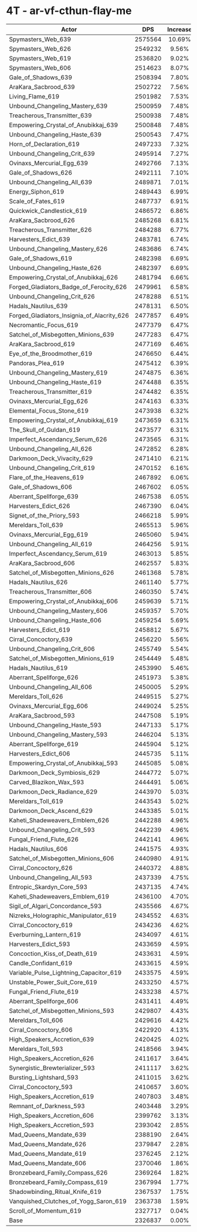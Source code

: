 # 4T - ar-vf-cthun-flay-me
| Actor | DPS | Increase |
|---|:---:|:---:|
|Spymasters_Web_639|2575564|10.69%|
|Spymasters_Web_626|2549232|9.56%|
|Spymasters_Web_619|2536820|9.02%|
|Spymasters_Web_606|2514623|8.07%|
|Gale_of_Shadows_639|2508394|7.80%|
|AraKara_Sacbrood_639|2502722|7.56%|
|Living_Flame_619|2501982|7.53%|
|Unbound_Changeling_Mastery_639|2500959|7.48%|
|Treacherous_Transmitter_639|2500938|7.48%|
|Empowering_Crystal_of_Anubikkaj_639|2500848|7.48%|
|Unbound_Changeling_Haste_639|2500543|7.47%|
|Horn_of_Declaration_619|2497233|7.32%|
|Unbound_Changeling_Crit_639|2495914|7.27%|
|Ovinaxs_Mercurial_Egg_639|2492766|7.13%|
|Gale_of_Shadows_626|2492111|7.10%|
|Unbound_Changeling_All_639|2489871|7.01%|
|Energy_Siphon_619|2489443|6.99%|
|Scale_of_Fates_619|2487737|6.91%|
|Quickwick_Candlestick_619|2486572|6.86%|
|AraKara_Sacbrood_626|2485268|6.81%|
|Treacherous_Transmitter_626|2484288|6.77%|
|Harvesters_Edict_639|2483781|6.74%|
|Unbound_Changeling_Mastery_626|2483686|6.74%|
|Gale_of_Shadows_619|2482398|6.69%|
|Unbound_Changeling_Haste_626|2482397|6.69%|
|Empowering_Crystal_of_Anubikkaj_626|2481794|6.66%|
|Forged_Gladiators_Badge_of_Ferocity_626|2479961|6.58%|
|Unbound_Changeling_Crit_626|2478288|6.51%|
|Hadals_Nautilus_639|2478131|6.50%|
|Forged_Gladiators_Insignia_of_Alacrity_626|2477857|6.49%|
|Necromantic_Focus_619|2477379|6.47%|
|Satchel_of_Misbegotten_Minions_639|2477283|6.47%|
|AraKara_Sacbrood_619|2477169|6.46%|
|Eye_of_the_Broodmother_619|2476650|6.44%|
|Pandoras_Plea_619|2475412|6.39%|
|Unbound_Changeling_Mastery_619|2474875|6.36%|
|Unbound_Changeling_Haste_619|2474488|6.35%|
|Treacherous_Transmitter_619|2474482|6.35%|
|Ovinaxs_Mercurial_Egg_626|2474163|6.33%|
|Elemental_Focus_Stone_619|2473938|6.32%|
|Empowering_Crystal_of_Anubikkaj_619|2473659|6.31%|
|The_Skull_of_Guldan_619|2473577|6.31%|
|Imperfect_Ascendancy_Serum_626|2473565|6.31%|
|Unbound_Changeling_All_626|2472852|6.28%|
|Darkmoon_Deck_Vivacity_629|2471410|6.21%|
|Unbound_Changeling_Crit_619|2470152|6.16%|
|Flare_of_the_Heavens_619|2467892|6.06%|
|Gale_of_Shadows_606|2467602|6.05%|
|Aberrant_Spellforge_639|2467538|6.05%|
|Harvesters_Edict_626|2467390|6.04%|
|Signet_of_the_Priory_593|2466218|5.99%|
|Mereldars_Toll_639|2465513|5.96%|
|Ovinaxs_Mercurial_Egg_619|2465060|5.94%|
|Unbound_Changeling_All_619|2464256|5.91%|
|Imperfect_Ascendancy_Serum_619|2463013|5.85%|
|AraKara_Sacbrood_606|2462557|5.83%|
|Satchel_of_Misbegotten_Minions_626|2461368|5.78%|
|Hadals_Nautilus_626|2461140|5.77%|
|Treacherous_Transmitter_606|2460350|5.74%|
|Empowering_Crystal_of_Anubikkaj_606|2459639|5.71%|
|Unbound_Changeling_Mastery_606|2459357|5.70%|
|Unbound_Changeling_Haste_606|2459254|5.69%|
|Harvesters_Edict_619|2458812|5.67%|
|Cirral_Concoctory_639|2456220|5.56%|
|Unbound_Changeling_Crit_606|2455749|5.54%|
|Satchel_of_Misbegotten_Minions_619|2454449|5.48%|
|Hadals_Nautilus_619|2453990|5.46%|
|Aberrant_Spellforge_626|2451973|5.38%|
|Unbound_Changeling_All_606|2450005|5.29%|
|Mereldars_Toll_626|2449515|5.27%|
|Ovinaxs_Mercurial_Egg_606|2449024|5.25%|
|AraKara_Sacbrood_593|2447508|5.19%|
|Unbound_Changeling_Haste_593|2447133|5.17%|
|Unbound_Changeling_Mastery_593|2446204|5.13%|
|Aberrant_Spellforge_619|2445904|5.12%|
|Harvesters_Edict_606|2445735|5.11%|
|Empowering_Crystal_of_Anubikkaj_593|2445085|5.08%|
|Darkmoon_Deck_Symbiosis_629|2444772|5.07%|
|Carved_Blazikon_Wax_593|2444491|5.06%|
|Darkmoon_Deck_Radiance_629|2443970|5.03%|
|Mereldars_Toll_619|2443543|5.02%|
|Darkmoon_Deck_Ascend_629|2443385|5.01%|
|Kaheti_Shadeweavers_Emblem_626|2442288|4.96%|
|Unbound_Changeling_Crit_593|2442239|4.96%|
|Fungal_Friend_Flute_626|2442141|4.96%|
|Hadals_Nautilus_606|2441575|4.93%|
|Satchel_of_Misbegotten_Minions_606|2440980|4.91%|
|Cirral_Concoctory_626|2440372|4.88%|
|Unbound_Changeling_All_593|2437339|4.75%|
|Entropic_Skardyn_Core_593|2437135|4.74%|
|Kaheti_Shadeweavers_Emblem_619|2436100|4.70%|
|Sigil_of_Algari_Concordance_593|2435566|4.67%|
|Nizreks_Holographic_Manipulator_619|2434552|4.63%|
|Cirral_Concoctory_619|2434236|4.62%|
|Everburning_Lantern_619|2434097|4.61%|
|Harvesters_Edict_593|2433659|4.59%|
|Concoction_Kiss_of_Death_619|2433631|4.59%|
|Candle_Confidant_619|2433615|4.59%|
|Variable_Pulse_Lightning_Capacitor_619|2433575|4.59%|
|Unstable_Power_Suit_Core_619|2433250|4.57%|
|Fungal_Friend_Flute_619|2433238|4.57%|
|Aberrant_Spellforge_606|2431411|4.49%|
|Satchel_of_Misbegotten_Minions_593|2429807|4.43%|
|Mereldars_Toll_606|2429616|4.42%|
|Cirral_Concoctory_606|2422920|4.13%|
|High_Speakers_Accretion_639|2420425|4.02%|
|Mereldars_Toll_593|2418566|3.94%|
|High_Speakers_Accretion_626|2411617|3.64%|
|Synergistic_Brewterializer_593|2411117|3.62%|
|Bursting_Lightshard_593|2411015|3.62%|
|Cirral_Concoctory_593|2410657|3.60%|
|High_Speakers_Accretion_619|2407803|3.48%|
|Remnant_of_Darkness_593|2403448|3.29%|
|High_Speakers_Accretion_606|2399762|3.13%|
|High_Speakers_Accretion_593|2393042|2.85%|
|Mad_Queens_Mandate_639|2388190|2.64%|
|Mad_Queens_Mandate_626|2379847|2.28%|
|Mad_Queens_Mandate_619|2376245|2.12%|
|Mad_Queens_Mandate_606|2370046|1.86%|
|Bronzebeard_Family_Compass_626|2369264|1.82%|
|Bronzebeard_Family_Compass_619|2367994|1.77%|
|Shadowbinding_Ritual_Knife_619|2367537|1.75%|
|Vanquished_Clutches_of_Yogg_Saron_619|2363738|1.59%|
|Scroll_of_Momentum_619|2327717|0.04%|
|Base|2326837|0.00%|

